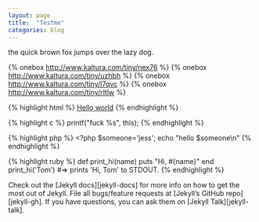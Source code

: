 ```yaml
---
layout: page
title:  "Testme"
categories: blog
---
```

the quick brown fox jumps over the lazy dog.

{% onebox http://www.kaltura.com/tiny/nex76 %}
{% onebox http://www.kaltura.com/tiny/uzhbh %}
{% onebox http://www.kaltura.com/tiny/l7qvc %}
{% onebox http://www.kaltura.com/tiny/rltlw %}

{% highlight html %}
<a href="#">Hello world</a>
{% endhighlight %}

{% highlight c %}
printf("fuck %s", this);
{% endhighlight %}

{% highlight php %}
\<?php
$someone='jess';
echo "hello $someone\n"
{% endhighlight %}

{% highlight ruby %}
def print_hi(name)
  puts "Hi, #{name}" 
end
print_hi('Tom')
#=> prints 'Hi, Tom' to STDOUT.
{% endhighlight %}

Check out the [Jekyll docs][jekyll-docs] for more info on how to get the most out of Jekyll. File all bugs/feature requests at [Jekyll’s GitHub repo][jekyll-gh]. If you have questions, you can ask them on [Jekyll Talk][jekyll-talk].

